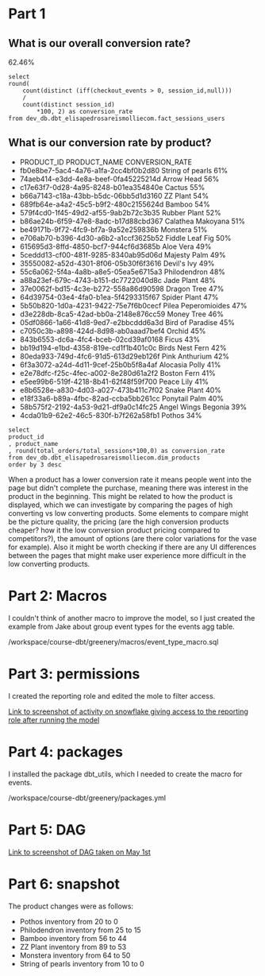 # Part 1

## What is our overall conversion rate?

62.46%

```
select
round(
    count(distinct (iff(checkout_events > 0, session_id,null)))
    /
    count(distinct session_id)
        *100, 2) as conversion_rate
from dev_db.dbt_elisapedrosareismolliecom.fact_sessions_users
```

## What is our conversion rate by product?

* PRODUCT_ID	                            PRODUCT_NAME	    CONVERSION_RATE
* fb0e8be7-5ac4-4a76-a1fa-2cc4bf0b2d80	String of pearls	61%
* 74aeb414-e3dd-4e8a-beef-0fa45225214d	Arrow Head	        56%
* c17e63f7-0d28-4a95-8248-b01ea354840e	Cactus	            55%
* b66a7143-c18a-43bb-b5dc-06bb5d1d3160	ZZ Plant	        54%
* 689fb64e-a4a2-45c5-b9f2-480c2155624d	Bamboo	            54%
* 579f4cd0-1f45-49d2-af55-9ab2b72c3b35	Rubber Plant	    52%
* b86ae24b-6f59-47e8-8adc-b17d88cbd367	Calathea Makoyana	51%
* be49171b-9f72-4fc9-bf7a-9a52e259836b	Monstera	        51%
* e706ab70-b396-4d30-a6b2-a1ccf3625b52	Fiddle Leaf Fig	    50%
* 615695d3-8ffd-4850-bcf7-944cf6d3685b	Aloe Vera	        49%
* 5ceddd13-cf00-481f-9285-8340ab95d06d	Majesty Palm	    49%
* 35550082-a52d-4301-8f06-05b30f6f3616	Devil's Ivy	        49%
* 55c6a062-5f4a-4a8b-a8e5-05ea5e6715a3	Philodendron	    48%
* a88a23ef-679c-4743-b151-dc7722040d8c	Jade Plant	        48%
* 37e0062f-bd15-4c3e-b272-558a86d90598	Dragon Tree	        47%
* 64d39754-03e4-4fa0-b1ea-5f4293315f67	Spider Plant	    47%
* 5b50b820-1d0a-4231-9422-75e7f6b0cecf	Pilea Peperomioides	47%
* d3e228db-8ca5-42ad-bb0a-2148e876cc59	Money Tree	        46%
* 05df0866-1a66-41d8-9ed7-e2bbcddd6a3d	Bird of Paradise	45%
* c7050c3b-a898-424d-8d98-ab0aaad7bef4	Orchid	            45%
* 843b6553-dc6a-4fc4-bceb-02cd39af0168	Ficus	            43%
* bb19d194-e1bd-4358-819e-cd1f1b401c0c	Birds Nest Fern	    42%
* 80eda933-749d-4fc6-91d5-613d29eb126f	Pink Anthurium	    42%
* 6f3a3072-a24d-4d11-9cef-25b0b5f8a4af	Alocasia Polly	    41%
* e2e78dfc-f25c-4fec-a002-8e280d61a2f2	Boston Fern	        41%
* e5ee99b6-519f-4218-8b41-62f48f59f700	Peace Lily	        41%
* e8b6528e-a830-4d03-a027-473b411c7f02	Snake Plant	        40%
* e18f33a6-b89a-4fbc-82ad-ccba5bb261cc	Ponytail Palm	    40%
* 58b575f2-2192-4a53-9d21-df9a0c14fc25	Angel Wings Begonia	39%
* 4cda01b9-62e2-46c5-830f-b7f262a58fb1	Pothos	            34%

```
select 
product_id
, product_name
, round(total_orders/total_sessions*100,0) as conversion_rate
from dev_db.dbt_elisapedrosareismolliecom.dim_products
order by 3 desc
```


When a product has a lower conversion rate it means people went into the page but didn't complete the purchase, meaning there was interest in the product in the beginning. This might be related to how the product is displayed, which we can investigate by comparing the pages of high converting vs low converting products. Some elements to compare might be the picture quality, the pricing (are the high conversion products cheaper? how it the low conversion product pricing compared to competitors?), the amount of options (are there color variations for the vase for example). Also it might be worth checking if there are any UI differences between the pages that might make user experience more difficult in the low converting products.

# Part 2: Macros

I couldn't think of another macro to improve the model, so I just created the example from Jake about group event types for the events agg table.

/workspace/course-dbt/greenery/macros/event_type_macro.sql

# Part 3: permissions

I created the reporting role and edited the mole to filter access.

[Link to screenshot of activity on snowflake giving access to the reporting role after running the model](https://github.com/Liiisapedrosa/course-dbt/blob/main/Screenshot%202023-05-01%20at%2015.01.43.png)

# Part 4: packages

I installed the package dbt_utils, which I needed to create the macro for events. 

/workspace/course-dbt/greenery/packages.yml

# Part 5: DAG

[Link to screenshot of DAG taken on May 1st](https://github.com/Liiisapedrosa/course-dbt/blob/main/Screenshot%202023-05-01%20at%2015.06.31.png)

# Part 6: snapshot

The product changes were as follows:

* Pothos inventory from 20 to 0
* Philodendron inventory from 25 to 15
* Bamboo inventory from 56 to 44
* ZZ Plant inventory from 89 to 53
* Monstera inventory from 64 to 50
* String of pearls inventory from 10 to 0


